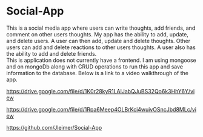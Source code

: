 # Social-App
This is a social media app where users can write thoughts, add friends, and comment on other users thoughts.
My app has the ability to add, update, and delete users. A user can then add, update and delete thoughts.  Other users 
can add and delete reactions to other users thoughts.  A user also has the ability to add and delete friends.  
This is application does not currently have a frontend.  I am using mongoose and on mongoDb along with CRUD operations to 
run this app and save information to the database.  Below is a link to a video walkthrough of the app.

https://drive.google.com/file/d/1K0r28kyR1LAlJabQJuBS32Qo6k3HhY6Y/view

https://drive.google.com/file/d/1Rpa6Meep4OLBrKci4wuivOSncJbd8MLc/view

https://github.com/Jleimer/Social-App